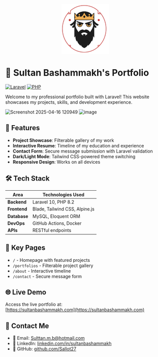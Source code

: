 <p align="center">
  <img src="icon.jpg" alt="Sallot27 Logo" width="150"/>
</p>


# 🌟 Sultan Bashammakh's Portfolio

[![Laravel](https://img.shields.io/badge/Laravel-FF2D20?style=flat&logo=laravel&logoColor=white)](https://laravel.com)
[![PHP](https://img.shields.io/badge/PHP-777BB4?style=flat&logo=php&logoColor=white)](https://php.net)

Welcome to my professional portfolio built with Laravel! This website showcases my projects, skills, and development experience.

![Screenshot 2025-04-16 120949](https://github.com/user-attachments/assets/a3729c71-8267-4c03-9e86-30dbe6ca9480)
![image](https://github.com/user-attachments/assets/fc384e9e-83c4-4191-a713-89fa74708ed1)




## 🎯 Features
- **Project Showcase**: Filterable gallery of my work
- **Interactive Resume**: Timeline of my education and experience
- **Contact Form**: Secure message submission with Laravel validation
- **Dark/Light Mode**: Tailwind CSS-powered theme switching
- **Responsive Design**: Works on all devices

## 🛠 Tech Stack
| Area          | Technologies Used |
|---------------|-------------------|
| **Backend**   | Laravel 10, PHP 8.2 |
| **Frontend**  | Blade, Tailwind CSS, Alpine.js |
| **Database**  | MySQL, Eloquent ORM |
| **DevOps**    | GitHub Actions, Docker |
| **APIs**      | RESTful endpoints |




## 📌 Key Pages
- `/` - Homepage with featured projects
- `/portfolios` - Filterable project gallery
- `/about` - Interactive timeline
- `/contact` - Secure message form

## 🌐 Live Demo
Access the live portfolio at:  
[[https://sultanbashammakh.com](https://sultanbashammakh.com)
](https://sultan-portfolio-main-ojexfk.laravel.cloud/)
## 🤝 Contact Me
- 📧 Email: [Sulttan.m.b@hotmail.com](mailto:Sulttan.m.b@hotmail.com)
- 💼 LinkedIn: [linkedin.com/in/sultanbashammakh](https://linkedin.com/in/sultanbashammakh)
- 🐙 GitHub: [github.com/Sallot27](https://github.com/Sallot27)
